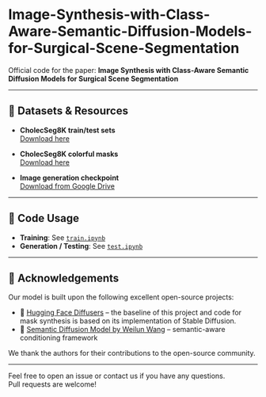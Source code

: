 # Image-Synthesis-with-Class-Aware-Semantic-Diffusion-Models-for-Surgical-Scene-Segmentation

Official code for the paper: **Image Synthesis with Class-Aware Semantic Diffusion Models for Surgical Scene Segmentation**

---

## 📁 Datasets & Resources

- **CholecSeg8K train/test sets**  
  [Download here](https://drive.google.com/file/d/1U-RcSu_pui6sOk15ldu7pLPJenIyWP_E/view?usp=sharing)

- **CholecSeg8K colorful masks**  
  [Download here](https://drive.google.com/file/d/1pkzxc5g0mVtw4jLuRrdx1YnlFQfU2891/view?usp=sharing)

- **Image generation checkpoint**  
  [Download from Google Drive](https://drive.google.com/drive/folders/1Mh3PqbO6Rv9twxbnve1Snv_YtH35z8rF?usp=sharing)

---

## 🧪 Code Usage

- **Training**: See [`train.ipynb`](./train.ipynb)  
- **Generation / Testing**: See [`test.ipynb`](./test.ipynb)

---

## 🙏 Acknowledgements

Our model is built upon the following excellent open-source projects:

- 🤗 [Hugging Face Diffusers](https://github.com/huggingface/diffusers) – the baseline of this project and code for mask synthesis is based on its implementation of Stable Diffusion.
- 🧠 [Semantic Diffusion Model by Weilun Wang](https://github.com/WeilunWang/semantic-diffusion-model) – semantic-aware conditioning framework

We thank the authors for their contributions to the open-source community.

---

Feel free to open an issue or contact us if you have any questions.  
Pull requests are welcome!
